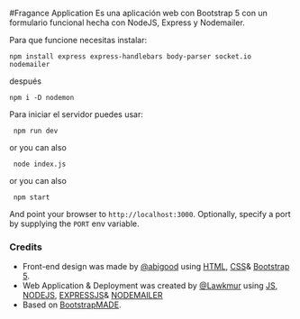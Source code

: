 #Fragance Application
Es una aplicación web con Bootstrap 5 con un formulario funcional hecha con NodeJS, Express y Nodemailer.

Para que funcione necesitas instalar:

<code>npm install express express-handlebars body-parser socket.io nodemailer</code>

después

<code>npm i -D nodemon</code>

Para iniciar el servidor puedes usar:

<code> npm run dev</code>

or you can also

<code> node index.js </code>

or you can also

<code> npm start </code>

And point your browser to `http://localhost:3000`. Optionally, specify
a port by supplying the `PORT` env variable.

### Credits

- Front-end design was made by [@abigood](https://www.instagram.com/fuentes_eve93/) using [HTML](https://github.com/eudicots/Cactus), [CSS](https://www.w3schools.com/css/)& [Bootstrap 5](https://getbootstrap.com/).
- Web Application & Deployment was created by [@Lawkmur](https://fabiomenjivar.cf/) using [JS](https://www.javascript.com/), [NODEJS](https://nodejs.org/), [EXPRESSJS](https://expressjs.com/)& [NODEMAILER](https://nodemailer.com/about/)
- Based on [BootstrapMADE](https://bootstrapmade.com/groovin-free-bootstrap-theme/).
